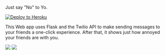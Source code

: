 Just say "No" to Yo. 


[![Deploy to Heroku](https://www.herokucdn.com/deploy/button.png)](https://heroku.com/deploy)

This Web app uses Flask and the Twilio API to make sending messages to your friends a one-click experience. After that, it shows just how annoyed your friends are with you. 

<img src="/app2.png" />
<img src="/app1.png" />
